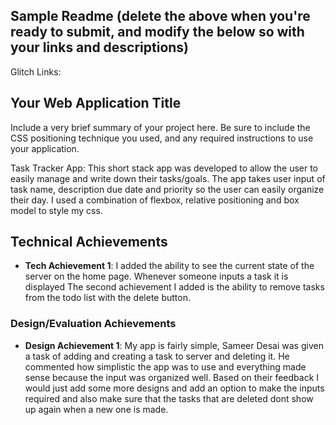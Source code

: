 Sample Readme (delete the above when you're ready to submit, and modify the below so with your links and descriptions)
---
Glitch Links:

## Your Web Application Title
Include a very brief summary of your project here. Be sure to include the CSS positioning technique you used, and any required instructions to use your application.

Task Tracker App:
This short stack app was developed to allow the user to easily manage and write down their tasks/goals. The app takes user input of task name, description
due date and priority so the user can easily organize their day. I used a combination of flexbox, relative positioning and box model to style my css.

## Technical Achievements
- **Tech Achievement 1**: I added the ability to see the current state of the server on the home page. Whenever someone inputs a task it is displayed
The second achievement I added is the ability to remove tasks from the todo list with the delete button.
### Design/Evaluation Achievements
- **Design Achievement 1**:
My app is fairly simple, Sameer Desai was given a task of adding and creating a task to server and deleting it. He commented how simplistic 
the app was to use and everything made sense because the input was organized well.
Based on their feedback I would just add some more designs and add an option to make the inputs required and also make sure that the tasks that are deleted
dont show up again when a new one is made.